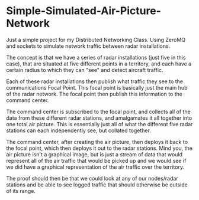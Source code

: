 # Simple-Simulated-Air-Picture-Network
Just a simple project for my Distributed Networking Class. Using ZeroMQ and sockets to simulate network traffic between radar installations. 

The concept is that we have a series of radar installations (just five in this case), that are situated at five different points in a territory, and each have a certain radius to which they can "see" and detect aircraft traffic. 

Each of these radar installations then publish what traffic they see to the communications Focal Point. This focal point is basically just the main hub of the radar network. The focal point then publish this information to the command center. 

The command center is subscribed to the focal point, and collects all of the data from these different radar stations, and amalgamates it all together into one total air picture. This is essentially just all of what the different five radar stations can each independently see, but collated together. 

The command center, after creating the air picture, then deploys it back to the focal point, which then deploys it out to the radar stations. Mind you, the air picture isn't a graphical image, but is just a stream of data that would represent all of the air traffic that would be picked up and we would see if we did have a graphical representation of the air traffic over the territory. 

The proof should then be that we could look at any of our nodes/radar stations and be able to see logged traffic that should otherwise be outside of its range. 
